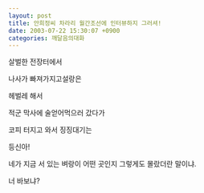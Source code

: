 ```yaml
---
layout: post
title: 안희정씨 차라리 월간조선에 인터뷰하지 그러셔!
date: 2003-07-22 15:30:07 +0900
categories: 깨달음의대화
---
```

살벌한 전장터에서
  

  
나사가 빠져가지고설랑은
  

  
헤벌레 해서
  

  
적군 막사에 술얻어먹으러 갔다가
  

  
코피 터지고 와서 징징대기는
  

  

  

  

  

  
등신아!
  

  
네가 지금 서 있는 벼랑이 어떤 곳인지 그렇게도 몰랐더란 말이냐.
  

  
너 바보냐?